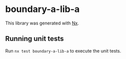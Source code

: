 # boundary-a-lib-a

This library was generated with [Nx](https://nx.dev).

## Running unit tests

Run `nx test boundary-a-lib-a` to execute the unit tests.
